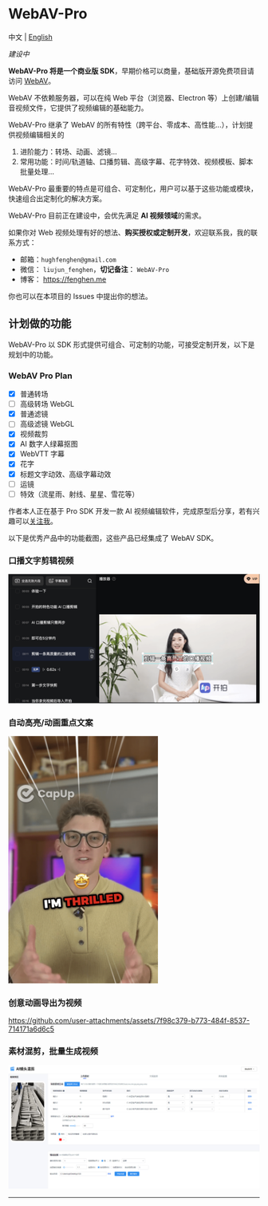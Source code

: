 # WebAV-Pro

中文 | [English](./README_EN.md)

_建设中_

**WebAV-Pro 将是一个商业版 SDK**，早期价格可以商量，基础版开源免费项目请访问 [WebAV](https://github.com/WebAV-Tech/WebAV)。

WebAV 不依赖服务器，可以在纯 Web 平台（浏览器、Electron 等）上创建/编辑音视频文件，它提供了视频编辑的基础能力。

WebAV-Pro 继承了 WebAV 的所有特性（跨平台、零成本、高性能...），计划提供视频编辑相关的

1. 进阶能力：转场、动画、滤镜...
2. 常用功能：时间/轨道轴、口播剪辑、高级字幕、花字特效、视频模板、脚本批量处理...

WebAV-Pro 最重要的特点是可组合、可定制化，用户可以基于这些功能或模块，快速组合出定制化的解决方案。

WebAV-Pro 目前正在建设中，会优先满足 **AI 视频领域**的需求。

如果你对 Web 视频处理有好的想法、**购买授权或定制开发**，欢迎联系我，我的联系方式：

- 邮箱：`hughfenghen@gmail.com`
- 微信： `liujun_fenghen`，**切记备注**： `WebAV-Pro`
- 博客： <https://fenghen.me>

你也可以在本项目的 Issues 中提出你的想法。

## 计划做的功能

WebAV-Pro 以 SDK 形式提供可组合、可定制的功能，可接受定制开发，以下是规划中的功能。

### WebAV Pro Plan

- [x] 普通转场
- [ ] 高级转场 WebGL
- [x] 普通滤镜
- [ ] 高级滤镜 WebGL
- [x] 视频裁剪
- [x] AI 数字人绿幕抠图
- [x] WebVTT 字幕
- [x] 花字
- [x] 标题文字动效、高级字幕动效
- [ ] 运镜
- [ ] 特效（流星雨、射线、星星、雪花等）

作者本人正在基于 Pro SDK 开发一款 AI 视频编辑软件，完成原型后分享，若有兴趣可以[关注我](https://fenghen.me/subscribe.html)。

以下是优秀产品中的功能截图，这些产品已经集成了 WebAV SDK。

### 口播文字剪辑视频

<img src="./assets/image-2.png" width="600">

### 自动高亮/动画重点文案

<img src="./assets/image-1.png" width="300">

### 创意动画导出为视频

https://github.com/user-attachments/assets/7f98c379-b773-484f-8537-714171a6d6c5

### 素材混剪，批量生成视频

<img src="./assets/image-3.png" width="800">

---
